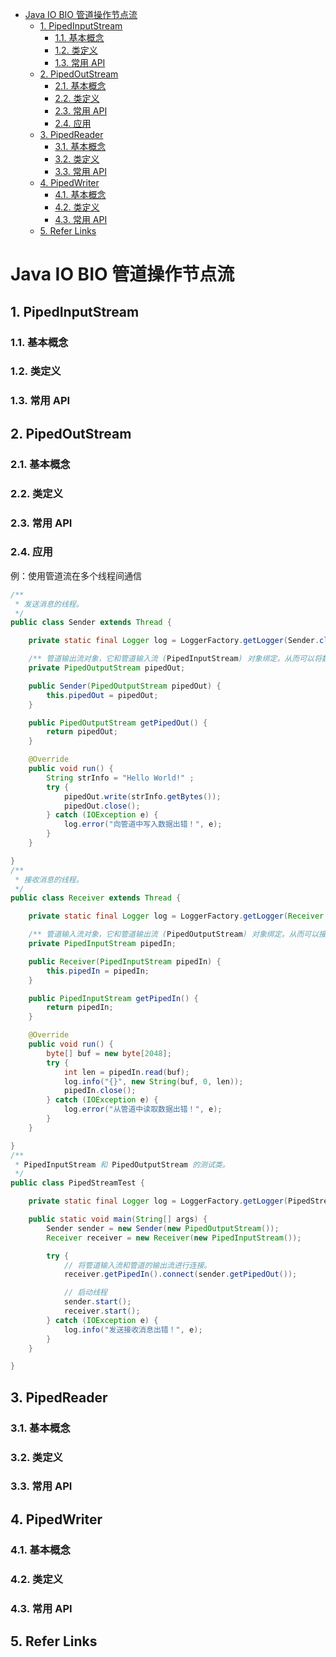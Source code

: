 - [Java IO BIO 管道操作节点流](#java-io-bio-%E7%AE%A1%E9%81%93%E6%93%8D%E4%BD%9C%E8%8A%82%E7%82%B9%E6%B5%81)
  - [1. PipedInputStream](#1-pipedinputstream)
    - [1.1. 基本概念](#11-%E5%9F%BA%E6%9C%AC%E6%A6%82%E5%BF%B5)
    - [1.2. 类定义](#12-%E7%B1%BB%E5%AE%9A%E4%B9%89)
    - [1.3. 常用 API](#13-%E5%B8%B8%E7%94%A8-api)
  - [2. PipedOutStream](#2-pipedoutstream)
    - [2.1. 基本概念](#21-%E5%9F%BA%E6%9C%AC%E6%A6%82%E5%BF%B5)
    - [2.2. 类定义](#22-%E7%B1%BB%E5%AE%9A%E4%B9%89)
    - [2.3. 常用 API](#23-%E5%B8%B8%E7%94%A8-api)
    - [2.4. 应用](#24-%E5%BA%94%E7%94%A8)
  - [3. PipedReader](#3-pipedreader)
    - [3.1. 基本概念](#31-%E5%9F%BA%E6%9C%AC%E6%A6%82%E5%BF%B5)
    - [3.2. 类定义](#32-%E7%B1%BB%E5%AE%9A%E4%B9%89)
    - [3.3. 常用 API](#33-%E5%B8%B8%E7%94%A8-api)
  - [4. PipedWriter](#4-pipedwriter)
    - [4.1. 基本概念](#41-%E5%9F%BA%E6%9C%AC%E6%A6%82%E5%BF%B5)
    - [4.2. 类定义](#42-%E7%B1%BB%E5%AE%9A%E4%B9%89)
    - [4.3. 常用 API](#43-%E5%B8%B8%E7%94%A8-api)
  - [5. Refer Links](#5-refer-links)

# Java IO BIO 管道操作节点流

<!-- TODO: 待补充完善 -->

## 1. PipedInputStream

### 1.1. 基本概念

### 1.2. 类定义

### 1.3. 常用 API

## 2. PipedOutStream

### 2.1. 基本概念

### 2.2. 类定义

### 2.3. 常用 API

### 2.4. 应用

例：使用管道流在多个线程间通信
```java
/**
 * 发送消息的线程。
 */
public class Sender extends Thread {

    private static final Logger log = LoggerFactory.getLogger(Sender.class);

    /** 管道输出流对象，它和管道输入流 (PipedInputStream) 对象绑定。从而可以将数据发送给“管道输入流”. */
    private PipedOutputStream pipedOut;

    public Sender(PipedOutputStream pipedOut) {
        this.pipedOut = pipedOut;
    }

    public PipedOutputStream getPipedOut() {
        return pipedOut;
    }

    @Override
    public void run() {
        String strInfo = "Hello World!" ;
        try {
            pipedOut.write(strInfo.getBytes());
            pipedOut.close();
        } catch (IOException e) {
            log.error("向管道中写入数据出错！", e);
        }
    }

}
/**
 * 接收消息的线程。
 */
public class Receiver extends Thread {

    private static final Logger log = LoggerFactory.getLogger(Receiver.class);

    /** 管道输入流对象，它和管道输出流 (PipedOutputStream) 对象绑定。从而可以接收“管道输出流”的数据。*/
    private PipedInputStream pipedIn;

    public Receiver(PipedInputStream pipedIn) {
        this.pipedIn = pipedIn;
    }

    public PipedInputStream getPipedIn() {
        return pipedIn;
    }

    @Override
    public void run() {
        byte[] buf = new byte[2048];
        try {
            int len = pipedIn.read(buf);
            log.info("{}", new String(buf, 0, len));
            pipedIn.close();
        } catch (IOException e) {
            log.error("从管道中读取数据出错！", e);
        }
    }

}
/**
 * PipedInputStream 和 PipedOutputStream 的测试类。
 */
public class PipedStreamTest {

    private static final Logger log = LoggerFactory.getLogger(PipedStreamTest.class);

    public static void main(String[] args) {
        Sender sender = new Sender(new PipedOutputStream());
        Receiver receiver = new Receiver(new PipedInputStream());

        try {
            // 将管道输入流和管道的输出流进行连接。
            receiver.getPipedIn().connect(sender.getPipedOut());

            // 启动线程
            sender.start();
            receiver.start();
        } catch (IOException e) {
            log.info("发送接收消息出错！", e);
        }
    }

}
```

## 3. PipedReader

### 3.1. 基本概念

### 3.2. 类定义

### 3.3. 常用 API

## 4. PipedWriter

### 4.1. 基本概念

### 4.2. 类定义

### 4.3. 常用 API

## 5. Refer Links